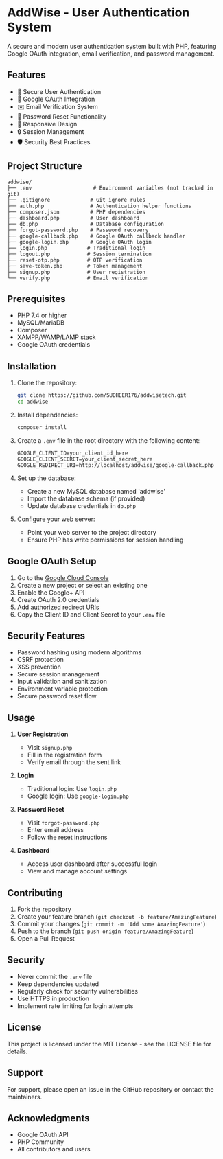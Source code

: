 # AddWise - User Authentication System

A secure and modern user authentication system built with PHP, featuring Google OAuth integration, email verification, and password management.

## Features

- 🔐 Secure User Authentication
- 🔑 Google OAuth Integration
- ✉️ Email Verification System
- 🔄 Password Reset Functionality
- 📱 Responsive Design
- 🔒 Session Management
- 🛡️ Security Best Practices

## Project Structure

```
addwise/
├── .env                    # Environment variables (not tracked in git)
├── .gitignore             # Git ignore rules
├── auth.php               # Authentication helper functions
├── composer.json          # PHP dependencies
├── dashboard.php          # User dashboard
├── db.php                 # Database configuration
├── forgot-password.php    # Password recovery
├── google-callback.php    # Google OAuth callback handler
├── google-login.php       # Google OAuth login
├── login.php             # Traditional login
├── logout.php            # Session termination
├── reset-otp.php         # OTP verification
├── save-token.php        # Token management
├── signup.php            # User registration
└── verify.php            # Email verification
```

## Prerequisites

- PHP 7.4 or higher
- MySQL/MariaDB
- Composer
- XAMPP/WAMP/LAMP stack
- Google OAuth credentials

## Installation

1. Clone the repository:
   ```bash
   git clone https://github.com/SUDHEER176/addwisetech.git
   cd addwise
   ```

2. Install dependencies:
   ```bash
   composer install
   ```

3. Create a `.env` file in the root directory with the following content:
   ```
   GOOGLE_CLIENT_ID=your_client_id_here
   GOOGLE_CLIENT_SECRET=your_client_secret_here
   GOOGLE_REDIRECT_URI=http://localhost/addwise/google-callback.php
   ```

4. Set up the database:
   - Create a new MySQL database named 'addwise'
   - Import the database schema (if provided)
   - Update database credentials in `db.php`

5. Configure your web server:
   - Point your web server to the project directory
   - Ensure PHP has write permissions for session handling

## Google OAuth Setup

1. Go to the [Google Cloud Console](https://console.cloud.google.com/)
2. Create a new project or select an existing one
3. Enable the Google+ API
4. Create OAuth 2.0 credentials
5. Add authorized redirect URIs
6. Copy the Client ID and Client Secret to your `.env` file

## Security Features

- Password hashing using modern algorithms
- CSRF protection
- XSS prevention
- Secure session management
- Input validation and sanitization
- Environment variable protection
- Secure password reset flow

## Usage

1. **User Registration**
   - Visit `signup.php`
   - Fill in the registration form
   - Verify email through the sent link

2. **Login**
   - Traditional login: Use `login.php`
   - Google login: Use `google-login.php`

3. **Password Reset**
   - Visit `forgot-password.php`
   - Enter email address
   - Follow the reset instructions

4. **Dashboard**
   - Access user dashboard after successful login
   - View and manage account settings

## Contributing

1. Fork the repository
2. Create your feature branch (`git checkout -b feature/AmazingFeature`)
3. Commit your changes (`git commit -m 'Add some AmazingFeature'`)
4. Push to the branch (`git push origin feature/AmazingFeature`)
5. Open a Pull Request

## Security

- Never commit the `.env` file
- Keep dependencies updated
- Regularly check for security vulnerabilities
- Use HTTPS in production
- Implement rate limiting for login attempts

## License

This project is licensed under the MIT License - see the LICENSE file for details.

## Support

For support, please open an issue in the GitHub repository or contact the maintainers.

## Acknowledgments

- Google OAuth API
- PHP Community
- All contributors and users 